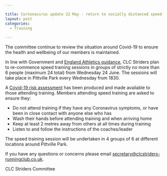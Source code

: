 ```yaml
---

title: Cornonavirus update 22 May - return to socially distanced speed training
layout: post
categories:
  - Training
  
---
```


The committee continue to review the situation around Covid-19 to ensure the health and wellbeing of our members is maintained.

In line with Government and [England Athletics guidance](https://www.englandathletics.org/athletics-and-running/news/guidance-update-step-2/), CLC Striders plan to re-commence speed training sessions in groups of strictly no more than 6 people (maximum 24 total) from Wednesday 24 June. The sessions will take place in Pittville Park every Wednesday from 1830.
 
A [Covid-19 risk assessment](/assets/Covid-19-risk-assessment-2020-06-22.pdf "Covid-19 risk assessment")
 has been produced and made available to those attending training. Members attending speed training are asked to ensure they:
* Do not attend training if they have any Coronavirus symptoms, or have been in close contact with anyone else who has
* Wash their hands before attending training and when arriving home
* Keep at least 2 metres away from others at all times during training
* Listen to and follow the instructions of the coaches/leader

The speed training session will be undertaken in 4 groups of 6 at different locations around Pittville Park. 

If you have any questions or concerns please email <secretary@clcstriders-runningclub.co.uk>. 

CLC Striders Committee

